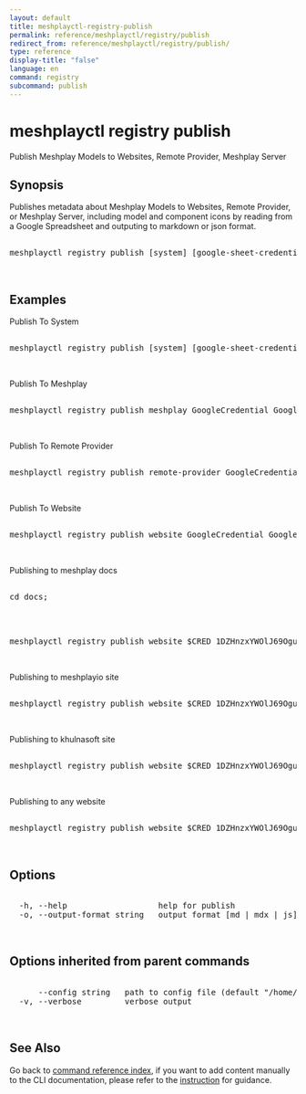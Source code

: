 ```yaml
---
layout: default
title: meshplayctl-registry-publish
permalink: reference/meshplayctl/registry/publish
redirect_from: reference/meshplayctl/registry/publish/
type: reference
display-title: "false"
language: en
command: registry
subcommand: publish
---
```


# meshplayctl registry publish

Publish Meshplay Models to Websites, Remote Provider, Meshplay Server

## Synopsis

Publishes metadata about Meshplay Models to Websites, Remote Provider, or Meshplay Server, including model and component icons by reading from a Google Spreadsheet and outputing to markdown or json format.
<pre class='codeblock-pre'>
<div class='codeblock'>
meshplayctl registry publish [system] [google-sheet-credential] [sheet-id] [models-output-path] [imgs-output-path] [flags]

</div>
</pre> 

## Examples

Publish To System
<pre class='codeblock-pre'>
<div class='codeblock'>
meshplayctl registry publish [system] [google-sheet-credential] [sheet-id] [models-output-path] [imgs-output-path] -o [output-format]

</div>
</pre> 

Publish To Meshplay
<pre class='codeblock-pre'>
<div class='codeblock'>
meshplayctl registry publish meshplay GoogleCredential GoogleSheetID [repo]/server/meshmodel

</div>
</pre> 

Publish To Remote Provider
<pre class='codeblock-pre'>
<div class='codeblock'>
meshplayctl registry publish remote-provider GoogleCredential GoogleSheetID [repo]/meshmodels/models [repo]/ui/public/img/meshmodels

</div>
</pre> 

Publish To Website
<pre class='codeblock-pre'>
<div class='codeblock'>
meshplayctl registry publish website GoogleCredential GoogleSheetID [repo]/integrations [repo]/ui/public/img/meshmodels

</div>
</pre> 

Publishing to meshplay docs
<pre class='codeblock-pre'>
<div class='codeblock'>
cd docs;

</div>
</pre> 

<pre class='codeblock-pre'>
<div class='codeblock'>
meshplayctl registry publish website $CRED 1DZHnzxYWOlJ69Oguz4LkRVTFM79kC2tuvdwizOJmeMw docs/pages/integrations docs/assets/img/integrations -o md

</div>
</pre> 

Publishing to meshplayio site
<pre class='codeblock-pre'>
<div class='codeblock'>
meshplayctl registry publish website $CRED 1DZHnzxYWOlJ69Oguz4LkRVTFM79kC2tuvdwizOJmeMw meshplay.khulnasofy.com/integrations meshplay.khulnasofy.com/assets/images/integration -o js

</div>
</pre> 

Publishing to khulnasoft site
<pre class='codeblock-pre'>
<div class='codeblock'>
meshplayctl registry publish website $CRED 1DZHnzxYWOlJ69Oguz4LkRVTFM79kC2tuvdwizOJmeMw khulnasoft/src/collections/integrations khulnasoft/src/collections/integrations -o mdx

</div>
</pre> 

Publishing to any website
<pre class='codeblock-pre'>
<div class='codeblock'>
meshplayctl registry publish website $CRED 1DZHnzxYWOlJ69Oguz4LkRVTFM79kC2tuvdwizOJmeMw path/to/models path/to/icons -o mdx

</div>
</pre> 

## Options

<pre class='codeblock-pre'>
<div class='codeblock'>
  -h, --help                   help for publish
  -o, --output-format string   output format [md | mdx | js]

</div>
</pre>

## Options inherited from parent commands

<pre class='codeblock-pre'>
<div class='codeblock'>
      --config string   path to config file (default "/home/runner/.meshplay/config.yaml")
  -v, --verbose         verbose output

</div>
</pre>

## See Also

Go back to [command reference index](/reference/meshplayctl/), if you want to add content manually to the CLI documentation, please refer to the [instruction](/project/contributing/contributing-cli#preserving-manually-added-documentation) for guidance.
